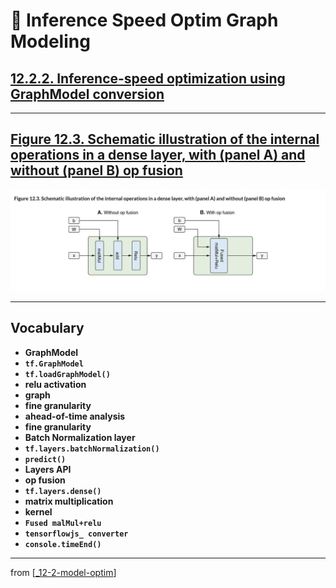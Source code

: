 # 💊 Inference Speed Optim Graph Modeling

## [**12.2.2.** **Inference-speed optimization** using **GraphModel conversion**](https://livebook.manning.com/book/deep-learning-with-javascript/chapter-12/114)

---

## [**Figure 12.3.** Schematic illustration of the internal operations in a dense layer, with (panel A) and without (panel B) op fusion](https://livebook.manning.com/book/deep-learning-with-javascript/chapter-12/ch12fig03)

<img src="../../../assets/figures/Figure_12-3.png">

---

## **Vocabulary**

- **GraphModel**
- **`tf.GraphModel`**
- **`tf.loadGraphModel()`**
- **relu activation**
- **graph**
- **fine granularity**
- **ahead-of-time analysis**
- **fine granularity**
- **Batch Normalization layer**
- **`tf.layers.batchNormalization()`**
- **`predict()`**
- **Layers API**
- **op fusion**
- **`tf.layers.dense()`**
- **matrix multiplication**
- **kernel**
- **`Fused malMul+relu`**
- **`tensorflowjs_ converter`**
- **`console.timeEnd()`**

<link rel="stylesheet" type="text/css" media="all" href="../../../assets/css/custom.css" />

---

from [[_12-2-model-optim]]

[//begin]: # "Autogenerated link references for markdown compatibility"
[_12-2-model-optim]: _12-2-model-optim.md "💊 Model Optim"
[//end]: # "Autogenerated link references"
